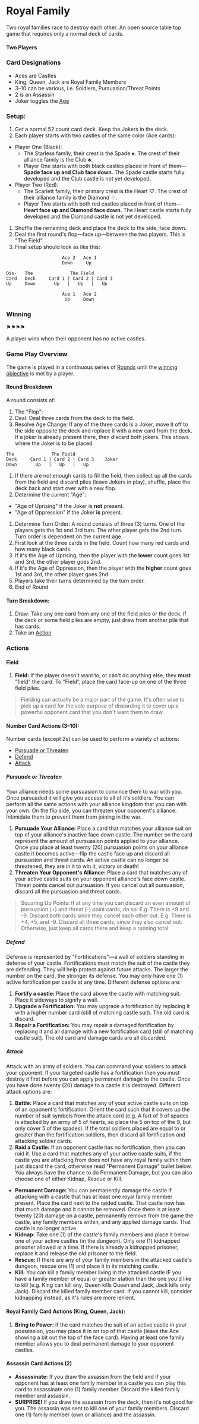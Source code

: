 # Royal Family

Two royal families race to destroy each other. An open source table top game that requires only a normal deck of cards.

#### Two Players

### Card Designations

- Aces are Castles
- King, Queen, Jack are Royal Family Members
- 3–10 can be various, i.e. Soldiers, Pursuasion/Threat Points
- 2 is an Assassin
- Joker toggles the [Age](#round-breakdown)

### Setup: 

1. Get a normal 52 count card deck. Keep the Jokers in the deck.
1. Each player starts with two castles of the same color (Ace cards):
  - Player One (Black):
    - The Starless family, their crest is the Spade &#9824;️️. The crest of their alliance family is the Club &#9827;.
    - Player One starts with both black castles placed in front of them—**Spade face up and Club face down**. The Spade castle starts fully developed and the Club castle is not yet developed.
  - Player Two (Red):
    - The Scarlett family, their primary crest is the Heart &#9825;. The crest of their alliance family is the Diamond &#9826;.
    - Player Two starts with both red castles placed in front of them—**Heart face up and Diamond face down**. The Heart castle starts fully developed and the Diamond castle is not yet developed.
1. Shuffle the remaining deck and place the deck to the side, face down. 
1. Deal the first round's flop—face up—between the two players. This is "The Field".
1. Final setup should look as like this:

```
                     Ace 2   Ace 1
                     Down     Up
           
Dis-   The              The Field     
Card   Deck     Card 1 | Card 2 | Card 3
Up     Down       Up   |   Up   |   Up

                     Ace 1   Ace 2
                      Up     Down
```

### Winning

⚑⚑⚑⚑

A player wins when their opponent has no active castles.

### Game Play Overview

The game is played in a continuous series of [Rounds](#round-breakdown) until the [winning objective](#winning) is met by a player.

#### Round Breakdown

A round consists of:

1. The "Flop": 
  1. Deal: Deal three cards from the deck to the field.
  1. Resolve Age Change: If any of the three cards is a Joker, move it off to the side opposite the deck and replace it with a new card from the deck. If a joker is already present there, then discard both jokers. This shows where the Joker is to be placed:
  ```
  The              The Field          
  Deck     Card 1 | Card 2 | Card 3    Joker
  Down       Up   |   Up   |   Up
  ```
  1. If there are not enough cards to fill the field, then collect up all the cards from the field and discard piles (leave Jokers in play), shuffle, place the deck back and start over with a new flop.
1. Determine the current "Age": 
  - "Age of Uprising" if the Joker is __not__ present.
  - "Age of Oppression" if the Joker __is__ present.
1. Determine Turn Order: A round consists of three (3) turns. One of the players gets the 1st and 3rd turn. The other player gets the 2nd turn. Turn order is dependent on the current age.
  1. First look at the three cards in the field. Count how many red cards and how many black cards.
  2. If it's the Age of Uprising, then the player with the __lower__ count goes 1st and 3rd, the other player goes 2nd.
  3. If it's the Age of Oppression, then the player with the __higher__ count goes 1st and 3rd, the other player goes 2nd.
1. Players take their turns determined by the turn order.
1. End of Round

#### Turn Breakdown:

1. Draw: Take any one card from any one of the field piles or the deck. If the deck or some field piles are empty, just draw from another pile that has cards.
2. Take an [Action](#actions)

### Actions

#### Field

1. **Field:** If the player doesn't want to, or can't do anything else, they __must__ "field" the card. To "Field", place the card face-up on one of the three field piles.

> Fielding can actually be a major part of the game. It's often wise to pick up a card for the sole purpose of discarding it to cover up a powerful opponent card that you don't want them to draw.

#### Number Card Actions (3–10):

Number cards (except 2s) can be used to perform a variety of actions:

- [Pursuade or Threaten](#pursuade-or-threaten)
- [Defend](#defend)
- [Attack](#attack)

##### Pursuade or Threaten

Your alliance needs some pursuasion to convince them to war with you. Once pursuaded it will give you access to all of it's soldiers. You can perform all the same actions with your alliance kingdom that you can with your own. On the flip side, you can threaten your opponent's alliance. Intimidate them to prevent them from joining in the war.

1. **Pursuade Your Alliance:** Place a card that matches your alliance suit on top of your alliance's inactive face down castle. The number on the card represent the amount of pursuasion points applied to your alliance. Once you place at least twenty (20) pursuasion points on your alliance castle it becomes active—flip the castle face up and discard all pursuasion and threat cards. An active castle can no longer be threatened, they are in it to win it, victory or death!
1. **Threaten Your Opponent's Alliance:** Place a card that matches any of your active castle suits on your opponent alliance's face down castle. Threat points cancel out pursuasion. If you cancel out all pursuasion, discard all the pursuasion and threat cards.

> Squaring Up Points: If at any time you can discard an even amount of pursuasion (+) and threat (-) point cards, do so. E.g. There is +9 and -9. Discard both cards since they cancel each other out. E.g. There is +4, +5, and -9. Discard all three cards, since they also cancel out. Otherwise, just keep all cards there and keep a running total.

##### Defend

Defense is represented by "Fortifications"—a wall of soldiers standing in defense of your castle. Fortifications must match the suit of the castle they are defending. They will help protect against future attacks. The larger the number on the card, the stronger its defense. You may only have one (1) active fortification per castle at any time. Different defense options are:

1. **Fortify a castle:** Place the card above the castle with matching suit. Place it sideways to signify a wall.
1. **Upgrade a Fortification:** You may upgrade a fortification by replacing it with a higher number card (still of matching castle suit). The old card is discard.
1. **Repair a Fortification:** You may repair a damaged fortification by replacing it and all damage with a new fortification card (still of matching castle suit). The old card and damage cards are all discarded.

##### Attack

Attack with an army of soldiers. You can command your soldiers to attack your opponent. If your targeted castle has a fortification then you must destroy it first before you can apply permanent damage to the castle. Once you have done twenty (20) damage to a castle it is destroyed. Different attack options are:

1. **Battle:** Place a card that matches any of your active castle suits on top of an opponent's fortification. Orient the card such that it covers up the number of suit symbols from the attack card (e.g. A fort of 9 of spades is attacked by an army of 5 of hearts, so place the 5 on top of the 9, but only cover 5 of the spades). If the total soldiers placed are equal to or greater than the fortification soldiers, then discard all fortification and attacking soldier cards.
1. **Raid a Castle:** If an opponent castle has no fortification, then you can raid it. Use a card that matches any of your active castle suits, if the castle you are attacking from does not have any royal family within then just discard the card, otherwise read "Permanent Damage" bullet below. You always have the chance to do Permanent Damage, but you can also choose one of either Kidnap, Rescue or Kill.
  - **Permanent Damage:** You can permanently damage the castle if attacking with a castle that has at least one royal family member present. Place the card next to the raided castle. That castle now has that much damage and it cannot be removed. Once there is at least twenty (20) damage on a castle, permanently remove from the game the castle, any family members within, and any applied damage cards. That castle is no longer active.
  - **Kidnap:** Take one (1) of the castle's family members and place it below one of your active castles (in the dungeon). Only one (1) kidnapped prisoner allowed at a time. If there is already a kidnapped prisoner, replace it and release the old prisoner to the field.
  - **Rescue:** If there are any of your family members in the attacked castle's dungeon, rescue one (1) and place it in its matching castle.
  - **Kill:** You can kill a family member living in the attacked castle IF you have a family member of equal or greater station than the one you'd like to kill (e.g. King can kill any, Queen kills Queen and Jack, Jack kills only Jack). Discard the killed family member card. If you cannot kill, consider kidnapping instead, as it's rules are more lenient.

#### Royal Family Card Actions (King, Queen, Jack):

1. **Bring to Power:** If the card matches the suit of an active castle in your possession, you may place it in on top of that castle (leave the Ace showing a bit out the top of the face card). Having at least one family member allows you to deal permanent damage to your opponent castles.

#### Assassin Card Actions (2)

- **Assassinate:** If you draw the assassin from the field and if your opponent has at least one family member in a castle you can play this card to assassinate one (1) family member. Discard the killed family member and assassin.
- **SURPRISE!** If you draw the assassin from the deck, then it's not good for you. The assassin was sent to kill one of your family members. Discard one (1) family member (own or alliance) and the assassin.
